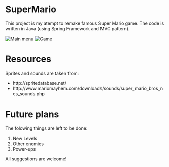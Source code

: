 # SuperMario
This project is my atempt to remake famous Super Mario game. 
The code is written in Java (using Spring Framework and MVC pattern).

![Main menu](https://s31.postimg.org/424xu3897/Super_Mario1.jpg)
![Game](https://s31.postimg.org/w6k6cao8r/Super_Mario2.jpg)

# Resources
Sprites and sounds are taken from:
<ul>
<li>http://spritedatabase.net/</li>
<li>http://www.mariomayhem.com/downloads/sounds/super_mario_bros_nes_sounds.php</li>
</ul>

# Future plans
The folowing things are left to be done:
<ol>
<li>New Levels</li>
<li>Other enemies</li>
<li>Power-ups</li>
</ol>

All suggestions are welcome!
